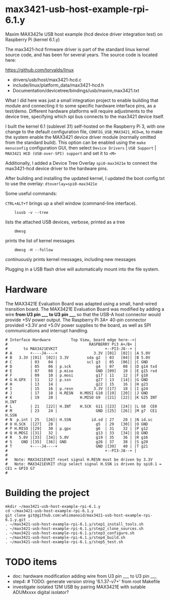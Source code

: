 # max3421-usb-host-example-rpi-6.1.y

Maxim MAX3421e USB host example (hcd device driver integration test) on Raspberry Pi (kernel 6.1.y)

The max3421-hcd firmware driver is part of the standard linux kernel source code, and has been for several years.
The source code is located here:

https://github.com/torvalds/linux
  - drivers/usb/host/max3421-hcd.c
  - include/linux/platform_data/max3421-hcd.h
  - Documentation/devicetree/bindings/usb/maxim,max3421.txt

What I did here was just a small integration project to enable building that module and connecting it to some specific hardware interface pins, as a test/demo.
Different hardware platforms will require adjustments to the device tree, specifying which spi bus connects to the max3421 device itself.

I built the kernel 6.1 (sublevel 31) self-hosted on the Raspberry Pi 3, with one change to the default configuration file, 
`CONFIG_USB_MAX3421_HCD=m`, to make the system enable the MAX3421 device driver module (normally omitted from the standard build).
This option can be enabled using the `make menuconfig` configuration GUI, then select `Device Drivers` | `USB Support` | `MAX3421 HCD (USB-over-SPI) support` and set it to `<M>`

Additionally, I added a Device Tree Overlay `spi0-max3421e` to connect the max3421-hcd device driver to the hardware pins.

After building and installing the updated kernel, I updated the boot config.txt to use the overlay: `dtoverlay=spi0-max3421e`

Some useful commands:

`CTRL+ALT+T` brings up a shell window (command-line interface).

````
    lsusb -v --tree
````
lists the attached USB devices, verbose, printed as a tree

````
    dmesg
````
prints the list of kernel messages

````
    dmesg -H --follow
````
continuously prints kernel messages, including new messages

Plugging in a USB flash drive will automatically mount into the file system.

# Hardware

The MAX3421E Evaluation Board was adapted using a small, hand-wired transition board.
The MAX3421E Evaluation Board was modified by adding a wire <b> from U3 pin ___ to U3 pin ___ </b> so that the USB-A host connector would provide +5V power output.
The Raspberry Pi 3A+ 40-pin connector provided +3.3V and +5.0V power supplies to the board, as well as SPI communications and interrupt handling.

```
# Interface Hardware         Top View, board edge here-->|                  
#                                    RASPBERRY Pi3 A+/B+ |                  
#       to MAX3421EVKIT                     +--PI3-J8--+ |                  
# A        +----J4----+                3.3V |[01]  [02]| |A 5.0V            
# B   3.3V |[01]  [02]| 3.3V        sda g2  | 03   [04]| |B 5.0V            
# C        | 03    04 |             scl g3  | 05   [06]| |C GND             
# D        | 05    06 | p.sck           g4  | 07    08 | |D g14 txd         
# E        | 07    08 | p.miso          GND |[09]   10 | |E g15 rxd         
# F        | 09    10 | p.mosi          g17 | 11    12 | |F g18             
# G H.GPX  | 11    12 | p.ssn           g27 | 13   [14]| |G GND             
# H        | 13    14 |                 g22 | 15    16 | |H g23             
# I        | 15    16 | p.resn         3.3V |[17]   18 | |I g24             
# J        | 17    18 | H.RESN   H.MOSI G10 |[19]  [20]| |J GND             
# K        | 19    20 |          H.MISO G9  |[21]  [22]| |K G25 INT H.INT   
# L        | 21   [22]| H.INT    H.SCK  G11 |[23]  [24]| |L G8  CE0         
# M        | 23    24 |                 GND |[25]  [26]| |M g7  CE1 H.SSN   
# N  p.int | 25   [26]| H.SSN         id.sd | 27    28 | |N id.sc           
# O H.SCK  |[27]   28 |                 g5  | 29   [30]| |O GND             
# P H.MISO |[29]   30 | p.gpx           g6  | 31    32 | |P g12             
# Q H.MOSI |[31]   32 |                 g13 | 33   [34]| |Q GND             
# R   5.0V |[33]  [34]| 5.0V            g19 | 35    36 | |R g16             
# S    GND |[35]  [36]| GND             g26 | 37    38 | |S g20             
# T        +----J4----+                 GND |[39]   40 | |T g21             
#                                           +--PI3-J8--+ |                  
#
#   Note: MAX3421EVKIT reset signal H.RESN must be driven by 3.3V
#   Note: MAX3421EVKIT chip select signal H.SSN is driven by spi0.1 = CE1 = GPIO G7
#
```

# Building the project

~~~
mkdir ~/max3421-usb-host-example-rpi-6.1.y
cd ~/max3421-usb-host-example-rpi-6.1.y
git clone git@github.com:whismanoid/max3421-usb-host-example-rpi-6.1.y.git .
. ~/max3421-usb-host-example-rpi-6.1.y/step1_install_tools.sh
. ~/max3421-usb-host-example-rpi-6.1.y/step2_clone_sources.sh
. ~/max3421-usb-host-example-rpi-6.1.y/step3_configure.sh
. ~/max3421-usb-host-example-rpi-6.1.y/step4_build.sh
. ~/max3421-usb-host-example-rpi-6.1.y/step5_test.sh
~~~~


# TODO items

  - doc: hardware modification adding wire from U3 pin ___ to U3 pin ___
  - step4: # TODO: generate version string '6.1.37-v7+' from root Makefile
  - investigate isolated 12M USB by pairing MAX3421E with sutable ADUMxxxx digital isolator?
